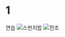 # 1
연습
![스펀지밥](https://image-proxy.namuwikiusercontent.com/r/http%3A%2F%2Fimg.slimpost.co.kr%2Fimg_data%2Fimg_ori%2F1455672379939ZHZYXPWK.jpg)
![전조](https://www.youtube.com/watch?v=Nxac36ndcw4)
